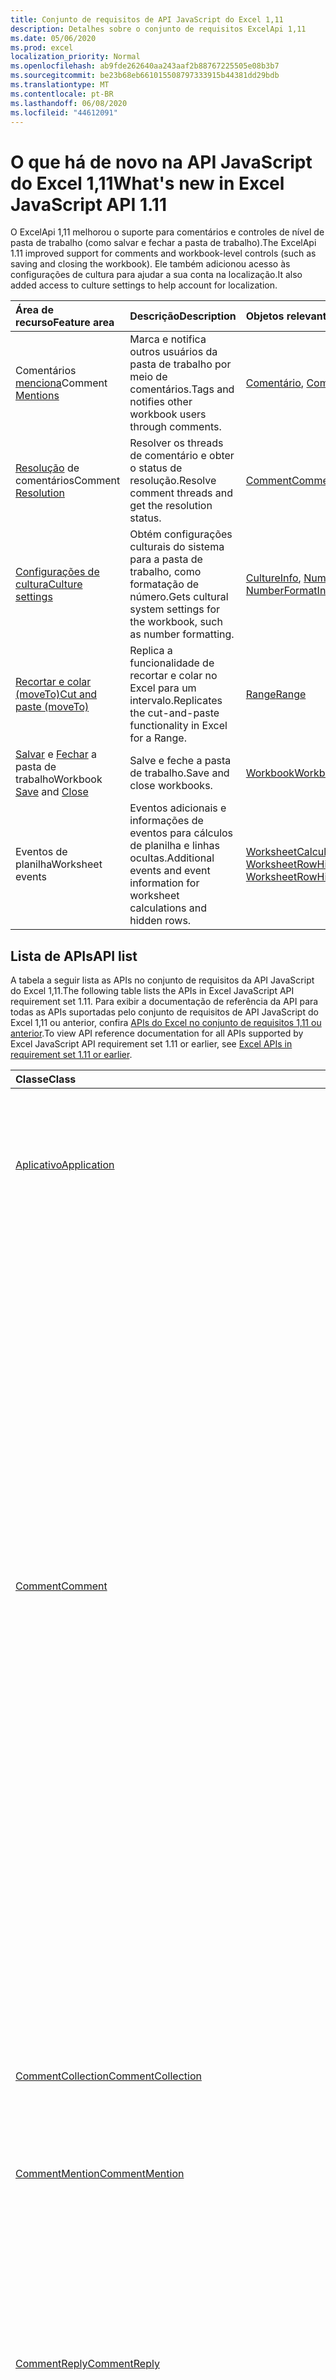 ```yaml
---
title: Conjunto de requisitos de API JavaScript do Excel 1,11
description: Detalhes sobre o conjunto de requisitos ExcelApi 1,11
ms.date: 05/06/2020
ms.prod: excel
localization_priority: Normal
ms.openlocfilehash: ab9fde262640aa243aaf2b88767225505e08b3b7
ms.sourcegitcommit: be23b68eb661015508797333915b44381dd29bdb
ms.translationtype: MT
ms.contentlocale: pt-BR
ms.lasthandoff: 06/08/2020
ms.locfileid: "44612091"
---
```

# <a name="whats-new-in-excel-javascript-api-111"></a><span data-ttu-id="42d39-103">O que há de novo na API JavaScript do Excel 1,11</span><span class="sxs-lookup"><span data-stu-id="42d39-103">What's new in Excel JavaScript API 1.11</span></span>

<span data-ttu-id="42d39-104">O ExcelApi 1,11 melhorou o suporte para comentários e controles de nível de pasta de trabalho (como salvar e fechar a pasta de trabalho).</span><span class="sxs-lookup"><span data-stu-id="42d39-104">The ExcelApi 1.11 improved support for comments and workbook-level controls (such as saving and closing the workbook).</span></span> <span data-ttu-id="42d39-105">Ele também adicionou acesso às configurações de cultura para ajudar a sua conta na localização.</span><span class="sxs-lookup"><span data-stu-id="42d39-105">It also added access to culture settings to help account for localization.</span></span>

| <span data-ttu-id="42d39-106">Área de recurso</span><span class="sxs-lookup"><span data-stu-id="42d39-106">Feature area</span></span> | <span data-ttu-id="42d39-107">Descrição</span><span class="sxs-lookup"><span data-stu-id="42d39-107">Description</span></span> | <span data-ttu-id="42d39-108">Objetos relevantes</span><span class="sxs-lookup"><span data-stu-id="42d39-108">Relevant objects</span></span> |
|:--- |:--- |:--- |
| <span data-ttu-id="42d39-109">Comentários [menciona](../../excel/excel-add-ins-comments.md#mentions)</span><span class="sxs-lookup"><span data-stu-id="42d39-109">Comment [Mentions](../../excel/excel-add-ins-comments.md#mentions)</span></span> |<span data-ttu-id="42d39-110">Marca e notifica outros usuários da pasta de trabalho por meio de comentários.</span><span class="sxs-lookup"><span data-stu-id="42d39-110">Tags and notifies other workbook users through comments.</span></span> | <span data-ttu-id="42d39-111">[Comentário](/javascript/api/excel/excel.comment), [CommentRichContent](/javascript/api/excel/excel.commentrichcontent)</span><span class="sxs-lookup"><span data-stu-id="42d39-111">[Comment](/javascript/api/excel/excel.comment), [CommentRichContent](/javascript/api/excel/excel.commentrichcontent)</span></span> |
| <span data-ttu-id="42d39-112">[Resolução](../../excel/excel-add-ins-comments.md#resolve-comment-threads) de comentários</span><span class="sxs-lookup"><span data-stu-id="42d39-112">Comment [Resolution](../../excel/excel-add-ins-comments.md#resolve-comment-threads)</span></span> | <span data-ttu-id="42d39-113">Resolver os threads de comentário e obter o status de resolução.</span><span class="sxs-lookup"><span data-stu-id="42d39-113">Resolve comment threads and get the resolution status.</span></span> | [<span data-ttu-id="42d39-114">Comment</span><span class="sxs-lookup"><span data-stu-id="42d39-114">Comment</span></span>](/javascript/api/excel/excel.comment) |
| [<span data-ttu-id="42d39-115">Configurações de cultura</span><span class="sxs-lookup"><span data-stu-id="42d39-115">Culture settings</span></span>](../../excel/excel-add-ins-workbooks.md#access-application-culture-settings) | <span data-ttu-id="42d39-116">Obtém configurações culturais do sistema para a pasta de trabalho, como formatação de número.</span><span class="sxs-lookup"><span data-stu-id="42d39-116">Gets cultural system settings for the workbook, such as number formatting.</span></span> | <span data-ttu-id="42d39-117">[CultureInfo](/javascript/api/excel/excel.cultureinfo), [NumberFormatInfo](/javascript/api/excel/excel.numberformatinfo) [aplicativo](/javascript/api/excel/excel.application) NumberFormatInfo</span><span class="sxs-lookup"><span data-stu-id="42d39-117">[CultureInfo](/javascript/api/excel/excel.cultureinfo), [NumberFormatInfo](/javascript/api/excel/excel.numberformatinfo) [Application](/javascript/api/excel/excel.application)</span></span> |
| [<span data-ttu-id="42d39-118">Recortar e colar (moveTo)</span><span class="sxs-lookup"><span data-stu-id="42d39-118">Cut and paste (moveTo)</span></span>](../../excel/excel-add-ins-ranges-advanced.md#cut-copy-and-paste) | <span data-ttu-id="42d39-119">Replica a funcionalidade de recortar e colar no Excel para um intervalo.</span><span class="sxs-lookup"><span data-stu-id="42d39-119">Replicates the cut-and-paste functionality in Excel for a Range.</span></span> | [<span data-ttu-id="42d39-120">Range</span><span class="sxs-lookup"><span data-stu-id="42d39-120">Range</span></span>](/javascript/api/excel/excel.range) |
| <span data-ttu-id="42d39-121">[Salvar](../../excel/excel-add-ins-workbooks.md#save-the-workbook) e [Fechar](../../excel/excel-add-ins-workbooks.md#close-the-workbook) a pasta de trabalho</span><span class="sxs-lookup"><span data-stu-id="42d39-121">Workbook [Save](../../excel/excel-add-ins-workbooks.md#save-the-workbook) and [Close](../../excel/excel-add-ins-workbooks.md#close-the-workbook)</span></span> | <span data-ttu-id="42d39-122">Salve e feche a pasta de trabalho.</span><span class="sxs-lookup"><span data-stu-id="42d39-122">Save and close workbooks.</span></span> | [<span data-ttu-id="42d39-123">Workbook</span><span class="sxs-lookup"><span data-stu-id="42d39-123">Workbook</span></span>](/javascript/api/excel/excel.workbook) |
| <span data-ttu-id="42d39-124">Eventos de planilha</span><span class="sxs-lookup"><span data-stu-id="42d39-124">Worksheet events</span></span> | <span data-ttu-id="42d39-125">Eventos adicionais e informações de eventos para cálculos de planilha e linhas ocultas.</span><span class="sxs-lookup"><span data-stu-id="42d39-125">Additional events and event information for worksheet calculations and hidden rows.</span></span> | <span data-ttu-id="42d39-126">[WorksheetCalculatedEventArgs](/javascript/api/excel/excel.worksheetcalculatedeventargs), [WorksheetRowHiddenChangedEventArgs](/javascript/api/excel/excel.worksheetrowhiddenchangedeventargs)</span><span class="sxs-lookup"><span data-stu-id="42d39-126">[WorksheetCalculatedEventArgs](/javascript/api/excel/excel.worksheetcalculatedeventargs), [WorksheetRowHiddenChangedEventArgs](/javascript/api/excel/excel.worksheetrowhiddenchangedeventargs)</span></span> |

## <a name="api-list"></a><span data-ttu-id="42d39-127">Lista de APIs</span><span class="sxs-lookup"><span data-stu-id="42d39-127">API list</span></span>

<span data-ttu-id="42d39-128">A tabela a seguir lista as APIs no conjunto de requisitos da API JavaScript do Excel 1,11.</span><span class="sxs-lookup"><span data-stu-id="42d39-128">The following table lists the APIs in Excel JavaScript API requirement set 1.11.</span></span> <span data-ttu-id="42d39-129">Para exibir a documentação de referência da API para todas as APIs suportadas pelo conjunto de requisitos de API JavaScript do Excel 1,11 ou anterior, confira [APIs do Excel no conjunto de requisitos 1,11 ou anterior](/javascript/api/excel?view=excel-js-1.11).</span><span class="sxs-lookup"><span data-stu-id="42d39-129">To view API reference documentation for all APIs supported by Excel JavaScript API requirement set 1.11 or earlier, see [Excel APIs in requirement set 1.11 or earlier](/javascript/api/excel?view=excel-js-1.11).</span></span>

| <span data-ttu-id="42d39-130">Classe</span><span class="sxs-lookup"><span data-stu-id="42d39-130">Class</span></span> | <span data-ttu-id="42d39-131">Campos</span><span class="sxs-lookup"><span data-stu-id="42d39-131">Fields</span></span> | <span data-ttu-id="42d39-132">Descrição</span><span class="sxs-lookup"><span data-stu-id="42d39-132">Description</span></span> |
|:---|:---|:---|
|[<span data-ttu-id="42d39-133">Aplicativo</span><span class="sxs-lookup"><span data-stu-id="42d39-133">Application</span></span>](/javascript/api/excel/excel.application)|[<span data-ttu-id="42d39-134">cultureInfo</span><span class="sxs-lookup"><span data-stu-id="42d39-134">cultureInfo</span></span>](/javascript/api/excel/excel.application#cultureinfo)|<span data-ttu-id="42d39-135">Fornece informações com base nas configurações de cultura do sistema atual.</span><span class="sxs-lookup"><span data-stu-id="42d39-135">Provides information based on current system culture settings.</span></span> <span data-ttu-id="42d39-136">Isso inclui os nomes de cultura, a formatação de números e outras configurações dependentes de cultura.</span><span class="sxs-lookup"><span data-stu-id="42d39-136">This includes the culture names, number formatting, and other culturally dependent settings.</span></span>|
||[<span data-ttu-id="42d39-137">decimalSeparator</span><span class="sxs-lookup"><span data-stu-id="42d39-137">decimalSeparator</span></span>](/javascript/api/excel/excel.application#decimalseparator)|<span data-ttu-id="42d39-138">Obtém a cadeia de caracteres usada como o separador decimal para valores numéricos.</span><span class="sxs-lookup"><span data-stu-id="42d39-138">Gets the string used as the decimal separator for numeric values.</span></span> <span data-ttu-id="42d39-139">Isso é baseado nas configurações locais do Excel.</span><span class="sxs-lookup"><span data-stu-id="42d39-139">This is based on Excel's local settings.</span></span>|
||[<span data-ttu-id="42d39-140">thousandsSeparator</span><span class="sxs-lookup"><span data-stu-id="42d39-140">thousandsSeparator</span></span>](/javascript/api/excel/excel.application#thousandsseparator)|<span data-ttu-id="42d39-141">Obtém a cadeia de caracteres usada para separar grupos de dígitos à esquerda do decimal para valores numéricos.</span><span class="sxs-lookup"><span data-stu-id="42d39-141">Gets the string used to separate groups of digits to the left of the decimal for numeric values.</span></span> <span data-ttu-id="42d39-142">Isso é baseado nas configurações locais do Excel.</span><span class="sxs-lookup"><span data-stu-id="42d39-142">This is based on Excel's local settings.</span></span>|
||[<span data-ttu-id="42d39-143">useSystemSeparators</span><span class="sxs-lookup"><span data-stu-id="42d39-143">useSystemSeparators</span></span>](/javascript/api/excel/excel.application#usesystemseparators)|<span data-ttu-id="42d39-144">Especifica se os separadores de sistema do Excel estão habilitados.</span><span class="sxs-lookup"><span data-stu-id="42d39-144">Specifies if the system separators of Excel are enabled.</span></span>|
|[<span data-ttu-id="42d39-145">Comment</span><span class="sxs-lookup"><span data-stu-id="42d39-145">Comment</span></span>](/javascript/api/excel/excel.comment)|[<span data-ttu-id="42d39-146">menções</span><span class="sxs-lookup"><span data-stu-id="42d39-146">mentions</span></span>](/javascript/api/excel/excel.comment#mentions)|<span data-ttu-id="42d39-147">Obtém as entidades (por exemplo, pessoas) mencionadas em comentários.</span><span class="sxs-lookup"><span data-stu-id="42d39-147">Gets the entities (e.g., people) that are mentioned in comments.</span></span>|
||[<span data-ttu-id="42d39-148">richContent</span><span class="sxs-lookup"><span data-stu-id="42d39-148">richContent</span></span>](/javascript/api/excel/excel.comment#richcontent)|<span data-ttu-id="42d39-149">Obtém o conteúdo de comentário avançado (por exemplo, menciona em comentários).</span><span class="sxs-lookup"><span data-stu-id="42d39-149">Gets the rich comment content (e.g., mentions in comments).</span></span> <span data-ttu-id="42d39-150">Essa cadeia de caracteres não deve ser exibida para os usuários finais.</span><span class="sxs-lookup"><span data-stu-id="42d39-150">This string is not meant to be displayed to end-users.</span></span> <span data-ttu-id="42d39-151">Seu suplemento só deve usar este para analisar conteúdo de comentário avançado.</span><span class="sxs-lookup"><span data-stu-id="42d39-151">Your add-in should only use this to parse rich comment content.</span></span>|
||[<span data-ttu-id="42d39-152">Obtido</span><span class="sxs-lookup"><span data-stu-id="42d39-152">resolved</span></span>](/javascript/api/excel/excel.comment#resolved)|<span data-ttu-id="42d39-153">O status do thread de comentários.</span><span class="sxs-lookup"><span data-stu-id="42d39-153">The comment thread status.</span></span> <span data-ttu-id="42d39-154">O valor "true" significa que o thread de comentários é resolvido.</span><span class="sxs-lookup"><span data-stu-id="42d39-154">A value of "true" means the comment thread is resolved.</span></span>|
||[<span data-ttu-id="42d39-155">updateMentions (contentWithMentions: Excel. CommentRichContent)</span><span class="sxs-lookup"><span data-stu-id="42d39-155">updateMentions(contentWithMentions: Excel.CommentRichContent)</span></span>](/javascript/api/excel/excel.comment#updatementions-contentwithmentions-)|<span data-ttu-id="42d39-156">Atualiza o conteúdo de comentários com uma cadeia de caracteres especialmente formatada e uma lista de menção.</span><span class="sxs-lookup"><span data-stu-id="42d39-156">Updates the comment content with a specially formatted string and a list of mentions.</span></span>|
|[<span data-ttu-id="42d39-157">CommentCollection</span><span class="sxs-lookup"><span data-stu-id="42d39-157">CommentCollection</span></span>](/javascript/api/excel/excel.commentcollection)|[<span data-ttu-id="42d39-158">Add (cellAddress: \| String de intervalo, Content: \| cadeia de caracteres CommentRichContent, ContentType?: Excel. ContentType)</span><span class="sxs-lookup"><span data-stu-id="42d39-158">add(cellAddress: Range \| string, content: CommentRichContent \| string, contentType?: Excel.ContentType)</span></span>](/javascript/api/excel/excel.commentcollection#add-celladdress--content--contenttype-)|<span data-ttu-id="42d39-159">Cria um novo comentário com o conteúdo fornecido na célula especificada.</span><span class="sxs-lookup"><span data-stu-id="42d39-159">Creates a new comment with the given content on the given cell.</span></span> <span data-ttu-id="42d39-160">Um `InvalidArgument` erro será acionado se o intervalo fornecido for maior que uma célula.</span><span class="sxs-lookup"><span data-stu-id="42d39-160">An `InvalidArgument` error is thrown if the provided range is larger than one cell.</span></span>|
|[<span data-ttu-id="42d39-161">CommentMention</span><span class="sxs-lookup"><span data-stu-id="42d39-161">CommentMention</span></span>](/javascript/api/excel/excel.commentmention)|[<span data-ttu-id="42d39-162">email</span><span class="sxs-lookup"><span data-stu-id="42d39-162">email</span></span>](/javascript/api/excel/excel.commentmention#email)|<span data-ttu-id="42d39-163">O endereço de email da entidade mencionada em comentário.</span><span class="sxs-lookup"><span data-stu-id="42d39-163">The email address of the entity that is mentioned in comment.</span></span>|
||[<span data-ttu-id="42d39-164">id</span><span class="sxs-lookup"><span data-stu-id="42d39-164">id</span></span>](/javascript/api/excel/excel.commentmention#id)|<span data-ttu-id="42d39-165">A ID da entidade.</span><span class="sxs-lookup"><span data-stu-id="42d39-165">The id of the entity.</span></span> <span data-ttu-id="42d39-166">A ID corresponde a uma das IDs no `CommentRichContent.richContent` .</span><span class="sxs-lookup"><span data-stu-id="42d39-166">The id matches one of the ids in `CommentRichContent.richContent`.</span></span>|
||[<span data-ttu-id="42d39-167">name</span><span class="sxs-lookup"><span data-stu-id="42d39-167">name</span></span>](/javascript/api/excel/excel.commentmention#name)|<span data-ttu-id="42d39-168">O nome da entidade mencionada em comentário.</span><span class="sxs-lookup"><span data-stu-id="42d39-168">The name of the entity that is mentioned in comment.</span></span>|
|[<span data-ttu-id="42d39-169">CommentReply</span><span class="sxs-lookup"><span data-stu-id="42d39-169">CommentReply</span></span>](/javascript/api/excel/excel.commentreply)|[<span data-ttu-id="42d39-170">menções</span><span class="sxs-lookup"><span data-stu-id="42d39-170">mentions</span></span>](/javascript/api/excel/excel.commentreply#mentions)|<span data-ttu-id="42d39-171">As entidades (por exemplo, pessoas) mencionadas em comentários.</span><span class="sxs-lookup"><span data-stu-id="42d39-171">The entities (e.g., people) that are mentioned in comments.</span></span>|
||[<span data-ttu-id="42d39-172">Obtido</span><span class="sxs-lookup"><span data-stu-id="42d39-172">resolved</span></span>](/javascript/api/excel/excel.commentreply#resolved)|<span data-ttu-id="42d39-173">O status de resposta de comentário.</span><span class="sxs-lookup"><span data-stu-id="42d39-173">The comment reply status.</span></span> <span data-ttu-id="42d39-174">O valor "true" significa que a resposta está no estado resolvido.</span><span class="sxs-lookup"><span data-stu-id="42d39-174">A value of "true" means the reply is in the resolved state.</span></span>|
||[<span data-ttu-id="42d39-175">richContent</span><span class="sxs-lookup"><span data-stu-id="42d39-175">richContent</span></span>](/javascript/api/excel/excel.commentreply#richcontent)|<span data-ttu-id="42d39-176">O conteúdo de comentário avançado (por exemplo, menciona comentários).</span><span class="sxs-lookup"><span data-stu-id="42d39-176">The rich comment content (e.g., mentions in comments).</span></span> <span data-ttu-id="42d39-177">Essa cadeia de caracteres não deve ser exibida para os usuários finais.</span><span class="sxs-lookup"><span data-stu-id="42d39-177">This string is not meant to be displayed to end-users.</span></span> <span data-ttu-id="42d39-178">Seu suplemento só deve usar este para analisar conteúdo de comentário avançado.</span><span class="sxs-lookup"><span data-stu-id="42d39-178">Your add-in should only use this to parse rich comment content.</span></span>|
||[<span data-ttu-id="42d39-179">updateMentions (contentWithMentions: Excel. CommentRichContent)</span><span class="sxs-lookup"><span data-stu-id="42d39-179">updateMentions(contentWithMentions: Excel.CommentRichContent)</span></span>](/javascript/api/excel/excel.commentreply#updatementions-contentwithmentions-)|<span data-ttu-id="42d39-180">Atualiza o conteúdo de comentários com uma cadeia de caracteres especialmente formatada e uma lista de menção.</span><span class="sxs-lookup"><span data-stu-id="42d39-180">Updates the comment content with a specially formatted string and a list of mentions.</span></span>|
|[<span data-ttu-id="42d39-181">CommentReplyCollection</span><span class="sxs-lookup"><span data-stu-id="42d39-181">CommentReplyCollection</span></span>](/javascript/api/excel/excel.commentreplycollection)|[<span data-ttu-id="42d39-182">Add (Content: CommentRichContent \| String, ContentType?: Excel. ContentType)</span><span class="sxs-lookup"><span data-stu-id="42d39-182">add(content: CommentRichContent \| string, contentType?: Excel.ContentType)</span></span>](/javascript/api/excel/excel.commentreplycollection#add-content--contenttype-)|<span data-ttu-id="42d39-183">Cria uma resposta de comentário para o comentário.</span><span class="sxs-lookup"><span data-stu-id="42d39-183">Creates a comment reply for comment.</span></span>|
|[<span data-ttu-id="42d39-184">CommentRichContent</span><span class="sxs-lookup"><span data-stu-id="42d39-184">CommentRichContent</span></span>](/javascript/api/excel/excel.commentrichcontent)|[<span data-ttu-id="42d39-185">menções</span><span class="sxs-lookup"><span data-stu-id="42d39-185">mentions</span></span>](/javascript/api/excel/excel.commentrichcontent#mentions)|<span data-ttu-id="42d39-186">Uma matriz que contém todas as entidades (por exemplo, pessoas) mencionadas no comentário.</span><span class="sxs-lookup"><span data-stu-id="42d39-186">An array containing all the entities (e.g., people) mentioned within the comment.</span></span>|
||[<span data-ttu-id="42d39-187">richContent</span><span class="sxs-lookup"><span data-stu-id="42d39-187">richContent</span></span>](/javascript/api/excel/excel.commentrichcontent#richcontent)|<span data-ttu-id="42d39-188">Especifica o conteúdo avançado do comentário (por exemplo, conteúdo de comentários com menção, a primeira entidade mencionada tem um atributo ID 0 e a segunda entidade mencionada tem um atributo ID de 1.</span><span class="sxs-lookup"><span data-stu-id="42d39-188">Specifies the rich content of the comment (e.g., comment content with mentions, the first mentioned entity has an id attribute of 0, and the second mentioned entity has an id attribute of 1.</span></span>|
|[<span data-ttu-id="42d39-189">CultureInfo</span><span class="sxs-lookup"><span data-stu-id="42d39-189">CultureInfo</span></span>](/javascript/api/excel/excel.cultureinfo)|[<span data-ttu-id="42d39-190">name</span><span class="sxs-lookup"><span data-stu-id="42d39-190">name</span></span>](/javascript/api/excel/excel.cultureinfo#name)|<span data-ttu-id="42d39-191">Obtém o nome da cultura no formato languagecode2-Country/regioncode2 (por exemplo, "zh-CN" ou "en-US").</span><span class="sxs-lookup"><span data-stu-id="42d39-191">Gets the culture name in the format languagecode2-country/regioncode2 (e.g., "zh-cn" or "en-us").</span></span> <span data-ttu-id="42d39-192">Isso é baseado nas configurações atuais do sistema.</span><span class="sxs-lookup"><span data-stu-id="42d39-192">This is based on current system settings.</span></span>|
||[<span data-ttu-id="42d39-193">numberFormat</span><span class="sxs-lookup"><span data-stu-id="42d39-193">numberFormat</span></span>](/javascript/api/excel/excel.cultureinfo#numberformat)|<span data-ttu-id="42d39-194">Define o formato culturalmente apropriado para exibir números.</span><span class="sxs-lookup"><span data-stu-id="42d39-194">Defines the culturally appropriate format of displaying numbers.</span></span> <span data-ttu-id="42d39-195">Isso é baseado nas configurações atuais de cultura do sistema.</span><span class="sxs-lookup"><span data-stu-id="42d39-195">This is based on current system culture settings.</span></span>|
|[<span data-ttu-id="42d39-196">NumberFormatInfo</span><span class="sxs-lookup"><span data-stu-id="42d39-196">NumberFormatInfo</span></span>](/javascript/api/excel/excel.numberformatinfo)|[<span data-ttu-id="42d39-197">numberDecimalSeparator</span><span class="sxs-lookup"><span data-stu-id="42d39-197">numberDecimalSeparator</span></span>](/javascript/api/excel/excel.numberformatinfo#numberdecimalseparator)|<span data-ttu-id="42d39-198">Obtém a cadeia de caracteres usada como o separador decimal para valores numéricos.</span><span class="sxs-lookup"><span data-stu-id="42d39-198">Gets the string used as the decimal separator for numeric values.</span></span> <span data-ttu-id="42d39-199">Isso é baseado nas configurações atuais do sistema.</span><span class="sxs-lookup"><span data-stu-id="42d39-199">This is based on current system settings.</span></span>|
||[<span data-ttu-id="42d39-200">numberGroupSeparator</span><span class="sxs-lookup"><span data-stu-id="42d39-200">numberGroupSeparator</span></span>](/javascript/api/excel/excel.numberformatinfo#numbergroupseparator)|<span data-ttu-id="42d39-201">Obtém a cadeia de caracteres usada para separar grupos de dígitos à esquerda do decimal para valores numéricos.</span><span class="sxs-lookup"><span data-stu-id="42d39-201">Gets the string used to separate groups of digits to the left of the decimal for numeric values.</span></span> <span data-ttu-id="42d39-202">Isso é baseado nas configurações atuais do sistema.</span><span class="sxs-lookup"><span data-stu-id="42d39-202">This is based on current system settings.</span></span>|
|[<span data-ttu-id="42d39-203">Range</span><span class="sxs-lookup"><span data-stu-id="42d39-203">Range</span></span>](/javascript/api/excel/excel.range)|[<span data-ttu-id="42d39-204">moveTo (destinationRange: cadeia de caracteres de intervalo \| )</span><span class="sxs-lookup"><span data-stu-id="42d39-204">moveTo(destinationRange: Range \| string)</span></span>](/javascript/api/excel/excel.range#moveto-destinationrange-)|<span data-ttu-id="42d39-205">Move valores de célula, formatação e fórmulas do intervalo atual para o intervalo de destino, substituindo as informações antigas nessas células.</span><span class="sxs-lookup"><span data-stu-id="42d39-205">Moves cell values, formatting, and formulas from current range to the destination range, replacing the old information in those cells.</span></span>|
|[<span data-ttu-id="42d39-206">RangeFormat</span><span class="sxs-lookup"><span data-stu-id="42d39-206">RangeFormat</span></span>](/javascript/api/excel/excel.rangeformat)|[<span data-ttu-id="42d39-207">adjustIndent (valor: número)</span><span class="sxs-lookup"><span data-stu-id="42d39-207">adjustIndent(amount: number)</span></span>](/javascript/api/excel/excel.rangeformat#adjustindent-amount-)|<span data-ttu-id="42d39-208">Ajusta o recuo da formatação do intervalo.</span><span class="sxs-lookup"><span data-stu-id="42d39-208">Adjusts the indentation of the range formatting.</span></span> <span data-ttu-id="42d39-209">O valor de recuo varia de 0 a 250 e é medido em caracteres.</span><span class="sxs-lookup"><span data-stu-id="42d39-209">The indent value ranges from 0 to 250 and is measured in characters.</span></span>|
|[<span data-ttu-id="42d39-210">Workbook</span><span class="sxs-lookup"><span data-stu-id="42d39-210">Workbook</span></span>](/javascript/api/excel/excel.workbook)|[<span data-ttu-id="42d39-211">close(closeBehavior?: Excel.CloseBehavior)</span><span class="sxs-lookup"><span data-stu-id="42d39-211">close(closeBehavior?: Excel.CloseBehavior)</span></span>](/javascript/api/excel/excel.workbook#close-closebehavior-)|<span data-ttu-id="42d39-212">Fechar a pasta de trabalho atual.</span><span class="sxs-lookup"><span data-stu-id="42d39-212">Close current workbook.</span></span>|
||[<span data-ttu-id="42d39-213">save(saveBehavior?: Excel.SaveBehavior)</span><span class="sxs-lookup"><span data-stu-id="42d39-213">save(saveBehavior?: Excel.SaveBehavior)</span></span>](/javascript/api/excel/excel.workbook#save-savebehavior-)|<span data-ttu-id="42d39-214">Salvar a pasta de trabalho atual.</span><span class="sxs-lookup"><span data-stu-id="42d39-214">Save current workbook.</span></span>|
|[<span data-ttu-id="42d39-215">Worksheet</span><span class="sxs-lookup"><span data-stu-id="42d39-215">Worksheet</span></span>](/javascript/api/excel/excel.worksheet)|[<span data-ttu-id="42d39-216">onRowHiddenChanged</span><span class="sxs-lookup"><span data-stu-id="42d39-216">onRowHiddenChanged</span></span>](/javascript/api/excel/excel.worksheet#onrowhiddenchanged)|<span data-ttu-id="42d39-217">Ocorre quando o estado oculto de uma ou mais linhas é alterado em uma planilha específica.</span><span class="sxs-lookup"><span data-stu-id="42d39-217">Occurs when the hidden state of one or more rows has changed on a specific worksheet.</span></span>|
|[<span data-ttu-id="42d39-218">WorksheetCalculatedEventArgs</span><span class="sxs-lookup"><span data-stu-id="42d39-218">WorksheetCalculatedEventArgs</span></span>](/javascript/api/excel/excel.worksheetcalculatedeventargs)|[<span data-ttu-id="42d39-219">address</span><span class="sxs-lookup"><span data-stu-id="42d39-219">address</span></span>](/javascript/api/excel/excel.worksheetcalculatedeventargs#address)|<span data-ttu-id="42d39-220">O endereço do intervalo que concluiu o cálculo.</span><span class="sxs-lookup"><span data-stu-id="42d39-220">The address of the range that completed calculation.</span></span>|
|[<span data-ttu-id="42d39-221">WorksheetCollection</span><span class="sxs-lookup"><span data-stu-id="42d39-221">WorksheetCollection</span></span>](/javascript/api/excel/excel.worksheetcollection)|[<span data-ttu-id="42d39-222">onRowHiddenChanged</span><span class="sxs-lookup"><span data-stu-id="42d39-222">onRowHiddenChanged</span></span>](/javascript/api/excel/excel.worksheetcollection#onrowhiddenchanged)|<span data-ttu-id="42d39-223">Ocorre quando o estado oculto de uma ou mais linhas é alterado em uma planilha específica.</span><span class="sxs-lookup"><span data-stu-id="42d39-223">Occurs when the hidden state of one or more rows has changed on a specific worksheet.</span></span>|
|[<span data-ttu-id="42d39-224">WorksheetRowHiddenChangedEventArgs</span><span class="sxs-lookup"><span data-stu-id="42d39-224">WorksheetRowHiddenChangedEventArgs</span></span>](/javascript/api/excel/excel.worksheetrowhiddenchangedeventargs)|[<span data-ttu-id="42d39-225">address</span><span class="sxs-lookup"><span data-stu-id="42d39-225">address</span></span>](/javascript/api/excel/excel.worksheetrowhiddenchangedeventargs#address)|<span data-ttu-id="42d39-226">Obtém o endereço do intervalo que representa a área alterada de uma planilha específica.</span><span class="sxs-lookup"><span data-stu-id="42d39-226">Gets the range address that represents the changed area of a specific worksheet.</span></span>|
||[<span data-ttu-id="42d39-227">changeType</span><span class="sxs-lookup"><span data-stu-id="42d39-227">changeType</span></span>](/javascript/api/excel/excel.worksheetrowhiddenchangedeventargs#changetype)|<span data-ttu-id="42d39-228">Obtém o tipo de alteração que representa como o evento foi acionado.</span><span class="sxs-lookup"><span data-stu-id="42d39-228">Gets the type of change that represents how the event was triggered.</span></span> <span data-ttu-id="42d39-229">Confira `Excel.RowHiddenChangeType` para obter detalhes.</span><span class="sxs-lookup"><span data-stu-id="42d39-229">See `Excel.RowHiddenChangeType` for details.</span></span>|
||[<span data-ttu-id="42d39-230">source</span><span class="sxs-lookup"><span data-stu-id="42d39-230">source</span></span>](/javascript/api/excel/excel.worksheetrowhiddenchangedeventargs#source)|<span data-ttu-id="42d39-231">Obtém a origem do evento.</span><span class="sxs-lookup"><span data-stu-id="42d39-231">Gets the source of the event.</span></span> <span data-ttu-id="42d39-232">Para saber detalhes, confira Excel.EventSource.</span><span class="sxs-lookup"><span data-stu-id="42d39-232">See Excel.EventSource for details.</span></span>|
||[<span data-ttu-id="42d39-233">tipo</span><span class="sxs-lookup"><span data-stu-id="42d39-233">type</span></span>](/javascript/api/excel/excel.worksheetrowhiddenchangedeventargs#type)|<span data-ttu-id="42d39-234">Obtém o tipo do evento.</span><span class="sxs-lookup"><span data-stu-id="42d39-234">Gets the type of the event.</span></span> <span data-ttu-id="42d39-235">Para saber detalhes, confira Excel.EventType.</span><span class="sxs-lookup"><span data-stu-id="42d39-235">See Excel.EventType for details.</span></span>|
||[<span data-ttu-id="42d39-236">worksheetId</span><span class="sxs-lookup"><span data-stu-id="42d39-236">worksheetId</span></span>](/javascript/api/excel/excel.worksheetrowhiddenchangedeventargs#worksheetid)|<span data-ttu-id="42d39-237">Obtém o id da planilha na qual os dados são alterados.</span><span class="sxs-lookup"><span data-stu-id="42d39-237">Gets the id of the worksheet in which the data changed.</span></span>|

## <a name="see-also"></a><span data-ttu-id="42d39-238">Confira também</span><span class="sxs-lookup"><span data-stu-id="42d39-238">See also</span></span>

- [<span data-ttu-id="42d39-239">Documentação deReferência da API JavaScript do Excel</span><span class="sxs-lookup"><span data-stu-id="42d39-239">Excel JavaScript API Reference Documentation</span></span>](/javascript/api/excel?view=excel-js-1.11)
- [<span data-ttu-id="42d39-240">Conjuntos de requisitos da API JavaScript do Excel</span><span class="sxs-lookup"><span data-stu-id="42d39-240">Excel JavaScript API requirement sets</span></span>](excel-api-requirement-sets.md)
